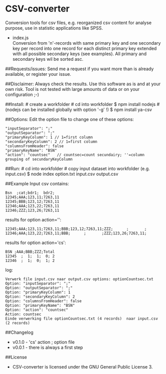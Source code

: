 CSV-converter
===================

Conversion tools for csv files, e.g. reorganized csv content for analyse purpose, use in statistic applications like SPSS.

* index.js	
	Conversion from 'n'-records with same primary key and one secondary key per record into one record for each distinct primary key extended with all possible secondary keys (see examples). All primary and secondary keys wil be sorted asc.  

##Requests/issues:
Send me a request if you want more than is already available, or register your issue.

##Disclaimer:
Always check the results. Use this software as is and at your own risk. Tool is not tested with large amounts of data or on your configuration ;-) 

##Install:
	# create a workfolder
	# cd into workfolder
	$ npm install nodejs 	# (nodejs can be installed globally with option '-g' !)
	$ npm install ya-csv

##Options:
Edit the option file to change one of these options:

	"inputSeparator": ";"
	"outputSeparator": ";"
	"primaryKeyColumn":	1 // 1=first column
	"secondaryKeyColumn": 2 // 1=first column
	"columnsFromHeader": false
	"primaryKeyName": "BSN"
	"action": "countsec"   // countsec=count secundairy; ''=column grouping of secundaryKeyColumn 

##Run:
	# cd into workfolder
	# copy input dataset into workfolder (e.g. input.csv)
	$ node index option.txt input.csv output.csv


##Example
Input csv contains:

	Bsn  ;cat;bdr1;  bdr2;
	12345;AAA;123,11;7263,11
	12345;BBB;123,12;7263,11
	12346;AAA;123,22;7263,11
	12346;ZZZ;123,26;7263,11

results for option action='':

	12345;AAA;123,11;7263,11;BBB;123,12;7263,11;ZZZ;      ;       ;
	12346;AAA;123,22;7263,11;BBB;      ;       ;ZZZ;123,26;7263,11;

results for option action='cs':

	BSN ;AAA;BBB;ZZZ;Total
	12345  ;  1;  1;  0; 2
	12346  ;  1;  0;  1; 2

log:

	Verwerk file input.csv naar output.csv options: optionCountsec.txt
	Option: "inputSeparator": ";"
	Option: "outputSeparator": ";"
	Option: "primaryKeyColumn":	1
	Option: "secondaryKeyColumn": 2
	Option: "columnsFromHeader": false
	Option: "primaryKeyName": "BSN"
	Option: "action": "countsec"
	Action: countsec
	Einde verwerking file optionCountsec.txt (4 records)  naar input.csv (2 records)

##Changelog
- v0.1.0 - 'cs' action ; option file
- v0.0.1 - there is always a first step

##License
- CSV-converter is licensed under the GNU General Public License 3.

